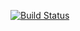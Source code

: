 [![Build Status](https://travis-ci.com/pavlukhin/simple-graph.svg?branch=master)](https://travis-ci.com/pavlukhin/simple-graph)
